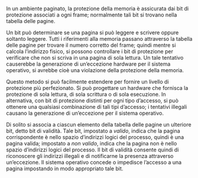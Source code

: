 In un ambiente paginato, la protezione della memoria è assicurata dai bit di protezione associati a ogni frame; normalmente tali bit si trovano nella tabella delle pagine.

Un bit può determinare se una pagina si può leggere e scrivere oppure soltanto leggere.
Tutti i riferimenti alla memoria passano attraverso la tabella delle pagine per trovare il numero corretto del frame; quindi mentre si calcola l’indirizzo fisico, si possono controllare i bit di protezione per verificare che non si scriva in una pagina di sola lettura. 
Un tale tentativo causerebbe la generazione di un’eccezione hardware per il sistema operativo, si avrebbe cioè una violazione della protezione della memoria.

Questo metodo si può facilmente estendere per fornire un livello di protezione più perfezionato. 
Si può progettare un hardware che fornisca la protezione di sola lettura, di sola scrittura o di sola esecuzione. 
In alternativa, con bit di protezione distinti per ogni tipo d’accesso, si può ottenere una qualsiasi combinazione di tali tipi d’accesso; i tentativi illegali causano la generazione di un’eccezione per il sistema operativo.

Di solito si associa a ciascun elemento della tabella delle pagine un ulteriore bit, detto bit di validità. Tale bit, impostato a _valido_, indica che la pagina corrispondente è nello spazio d’indirizzi logici del processo, quindi è una pagina valida; impostato a _non valido_, indica che la pagina non è nello spazio d’indirizzi logici del processo.
Il bit di validità consente quindi di riconoscere gli indirizzi illegali e di notificarne la presenza attraverso un’eccezione. Il sistema operativo concede o impedisce l’accesso a una pagina impostando in modo appropriato tale bit.
